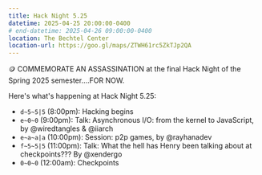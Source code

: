 ```yaml
---
title: Hack Night 5.25
datetime: 2025-04-25 20:00:00-0400
# end-datetime: 2025-04-26 09:00:00-0400
location: The Bechtel Center
location-url: https://goo.gl/maps/ZTWH61rc5ZkTJp2QA
---
```


🪙 COMMEMORATE AN ASSASSINATION at the final Hack Night of the Spring 2025 semester....FOR NOW.

Here's what's happening at Hack Night 5.25:

- `d~5~5|5` (8:00pm): Hacking begins
- `e~0~0` (9:00pm): Talk: Asynchronous I/O: from the kernel to JavaScript, by @wiredtangles & @iiarch
- `e~a~a|a` (10:00pm): Session: p2p games, by @rayhanadev
- `f~5~5|5` (11:00pm): Talk: What the hell has Henry been talking about at checkpoints??? By @xendergo
- `0~0~0` (12:00am): Checkpoints
